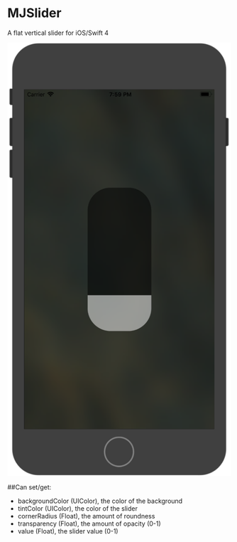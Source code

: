 # MJSlider
A flat vertical slider for iOS/Swift 4

<img src="MJSlider.png" alt="Vertical Slider" >

##Can set/get:

- backgroundColor (UIColor), the color of the background
- tintColor (UIColor), the color of the slider
- cornerRadius (Float), the amount of roundness
- transparency (Float), the amount of opacity (0-1)
- value (Float), the slider value (0-1)


